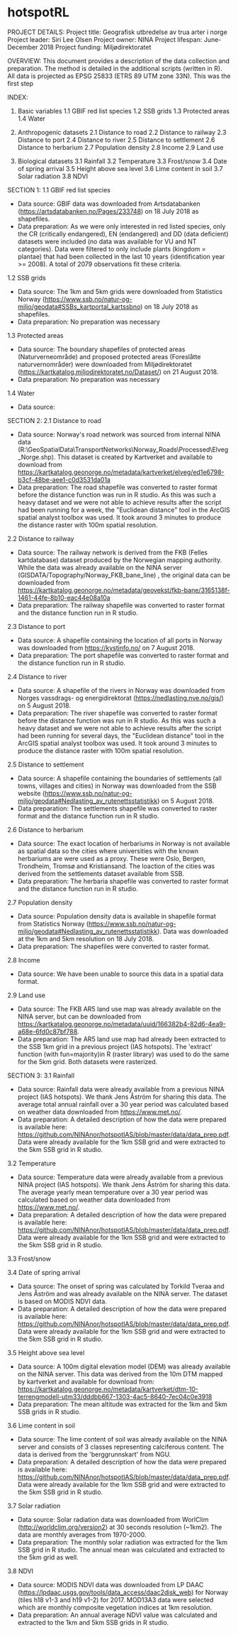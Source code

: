 # hotspotRL
PROJECT DETAILS:
Project title: Geografisk utbredelse av trua arter i norge
Project leader: Siri Lee Olsen
Project owner: NINA
Project lifespan: June-December 2018
Project funding: Miljødirektoratet

OVERVIEW:
This document provides a description of the data collection and preparation. The method is detailed in the additional scripts (written in R). All data is projected as EPSG 25833 (ETRS 89 UTM zone 33N). This was the first step

INDEX:
1. Basic variables
  1.1 GBIF red list species
  1.2 SSB grids
  1.3 Protected areas
  1.4 Water

2. Anthropogenic datasets
  2.1 Distance to road
  2.2 Distance to railway
  2.3 Distance to port
  2.4 Distance to river
  2.5 Distance to settlement
  2.6 Distance to herbarium
  2.7 Population density
  2.8 Income
  2.9 Land use

3. Biological datasets
  3.1 Rainfall
  3.2 Temperature
  3.3 Frost/snow
  3.4 Date of spring arrival
  3.5 Height above sea level
  3.6 Lime content in soil
  3.7 Solar radiation
  3.8 NDVI
  
  
  SECTION 1:
  1.1 GBIF red list species
  
  - Data source: GBIF data was downloaded from Artsdatabanken (https://artsdatabanken.no/Pages/233748) on 18 July 2018 as shapefiles.
  - Data preparation: As we were only interested in red listed species, only the CR (critically endangered), EN (endangered) and DD     (data deficient) datasets were included (no data was available for VU and NT categories). Data were filtered to only include plants (kingdom = plantae) that had been collected in the last 10 years (identification year >= 2008). A total of 2079 observations fit these criteria.
  
  1.2 SSB grids
  
  - Data source: The 1km and 5km grids were downloaded from Statistics Norway (https://www.ssb.no/natur-og-miljo/geodata#SSBs_kartportal_kartssbno) on 18 July 2018 as shapefiles. 
  - Data preparation: No preparation was necessary
  
  1.3 Protected areas
 
 - Data source: The boundary shapefiles of protected areas (Naturverneområde) and proposed protected areas (Foreslåtte naturvernområder) were downloaded from Miljødirektoratet (https://kartkatalog.miljodirektoratet.no/Dataset/) on 21 August 2018.
 - Data preparation: No preparation was necessary
 
 1.4 Water
 
 - Data source: 
 
 
 SECTION 2:
  2.1 Distance to road
  
  - Data source: Norway's road network was sourced from internal NINA data (R:\GeoSpatialData\TransportNetworks\Norway_Roads\Processed\Elveg_Norge.shp). This dataset is created by Kartverket and available to download from https://kartkatalog.geonorge.no/metadata/kartverket/elveg/ed1e6798-b3cf-48be-aee1-c0d3531da01a
  - Data preparation: The road shapefile was converted to raster format before the distance function was run in R studio. As this was such a heavy dataset and we were not able to achieve results after the script had been running for a week, the "Euclidean distance" tool in the ArcGIS spatial analyst toolbox was used. It took around 3 minutes to produce the distance raster with 100m spatial resolution. 
    
  2.2 Distance to railway
  
  - Data source: The railway network is derived from the FKB (Felles kartdatabase) dataset produced by the Norwegian mapping authority. While the data was already available on the NINA server (GISDATA/Topography/Norway_FKB_bane_line) , the original data can be downloaded from https://kartkatalog.geonorge.no/metadata/geovekst/fkb-bane/3165138f-1461-44fe-8b10-eac44e08a10a
  - Data preparation: The railway shapefile was converted to raster format and the distance function run in R studio.
  
  2.3 Distance to port
  
  - Data source: A shapefile containing the location of all ports in Norway was downloaded from https://kystinfo.no/ on 7 August 2018.
  - Data preparation: The port shapefile was converted to raster format and the distance function run in R studio.
  
  2.4 Distance to river
  
  - Data source: A shapefile of the rivers in Norway was downloaded from Norges vassdrags- og energidirektorat (https://nedlasting.nve.no/gis/) on 5 August 2018.
  - Data preparation: The river shapefile was converted to raster format before the distance function was run in R studio. As this was such a heavy dataset and we were not able to achieve results after the script had been running for several days, the "Euclidean distance" tool in the ArcGIS spatial analyst toolbox was used. It took around 3 minutes to produce the distance raster with 100m spatial resolution. 
  
  2.5 Distance to settlement
  
  - Data source: A shapefile containing the boundaries of settlements (all towns, villages and cities) in Norway was downloaded from the SSB website (https://www.ssb.no/natur-og-miljo/geodata#Nedlasting_av_rutenettsstatistikk) on 5 August 2018.
  - Data preparation: The settlements shapefile was converted to raster format and the distance function run in R studio.
  
  2.6 Distance to herbarium
  
  - Data source: The exact location of herbariums in Norway is not available as spatial data so the cities where universities with the known herbariums are were used as a proxy. These were Oslo, Bergen, Trondheim, Tromsø and Kristiansand. The loaction of the cities was derived from the settlements dataset available from SSB.
  - Data preparation: The herbaria shapefile was converted to raster format and the distance function run in R studio.
  
  2.7 Population density
  
  - Data source: Population density data is available in shapefile format from Statistics Norway (https://www.ssb.no/natur-og-miljo/geodata#Nedlasting_av_rutenettsstatistikk). Data was downloaded at the 1km and 5km resolution on 18 July 2018.
  - Data preparation: The shapefiles were converted to raster format.
  
  2.8 Income
  
  - Data source: We have been unable to source this data in a spatial data format.
  
  2.9 Land use
  
  - Data source: The FKB AR5 land use map was already available on the NINA server, but can be downloaded from https://kartkatalog.geonorge.no/metadata/uuid/166382b4-82d6-4ea9-a68e-6fd0c87bf788. 
  - Data preparation: The AR5 land use map had already been extracted to the SSB 1km grid in a previous project (IAS hotspots). The 'extract' function (with fun=majority)in R (raster library) was used to do the same for the 5km grid. Both datasets were rasterized.
  
  
  
  SECTION 3:
  3.1 Rainfall
  
  - Data source: Rainfall data were already available from a previous NINA project (IAS hotspots). We thank Jens Åström for sharing this data. The average total annual rainfall over a 30 year period was calculated based on weather data downloaded from https://www.met.no/. 
  - Data preparation: A detailed description of how the data were prepared is available here: https://github.com/NINAnor/hotspotIAS/blob/master/data/data_prep.pdf. Data were already available for the 1km SSB grid and were extracted to the 5km SSB grid in R studio.
  
  3.2 Temperature
  
  - Data source: Temperature data were already available from a previous NINA project (IAS hotspots). We thank Jens Åström for sharing this data. The average yearly mean temperature over a 30 year period was calculated based on weather data downloaded from https://www.met.no/. 
  - Data preparation: A detailed description of how the data were prepared is available here: https://github.com/NINAnor/hotspotIAS/blob/master/data/data_prep.pdf. Data were already available for the 1km SSB grid and were extracted to the 5km SSB grid in R studio.
  
  3.3 Frost/snow
  
  
  3.4 Date of spring arrival
  
 - Data source: The onset of spring was calculated by Torkild Tveraa and Jens Åström and was already available on the NINA server. The dataset is based on MODIS NDVI data. 
 - Data preparation: A detailed description of how the data were prepared is available here: https://github.com/NINAnor/hotspotIAS/blob/master/data/data_prep.pdf. Data were already available for the 1km SSB grid and were extracted to the 5km SSB grid in R studio.
  
  3.5 Height above sea level
  
  - Data source: A 100m digital elevation model (DEM) was already available on the NINA server. This data was derived from the 10m DTM mapped by kartverket and available for download from: https://kartkatalog.geonorge.no/metadata/kartverket/dtm-10-terrengmodell-utm33/dddbb667-1303-4ac5-8640-7ec04c0e3918
  - Data preparation: The mean altitude was extracted for the 1km and 5km SSB grids in R studio.
  
  3.6 Lime content in soil
  
  - Data source: The lime content of soil was already available on the NINA server and consists of 3 classes representing calciferous content. The data is derived from the 'berggrunnskart' from NGU.
  - Data preparation: A detailed description of how the data were prepared is available here: https://github.com/NINAnor/hotspotIAS/blob/master/data/data_prep.pdf. Data were already available for the 1km SSB grid and were extracted to the 5km SSB grid in R studio.
  
  3.7 Solar radiation
  
  - Data source: Solar radiation data was downloaded from WorlClim (http://worldclim.org/version2) at 30 seconds resolution (~1km2). The data are monthly averages from 1970-2000.
  - Data preparation: The monthly solar radiation was extracted for the 1km SSB grid in R studio. The annual mean was calculated and extracted to the 5km grid as well.
  
  3.8 NDVI
  
  - Data source: MODIS NDVI data was downloaded from LP DAAC (https://lpdaac.usgs.gov/tools/data_access/daac2disk_web) for Norway (tiles h18 v1-3 and h19 v1-2) for 2017. MOD13A3 data were selected which are monthly composite vegetation indices at 1km resolution. 
  - Data preparation: An annual average NDVI value was calculated and extracted to the 1km and 5km SSB grids in R studio. 
  
